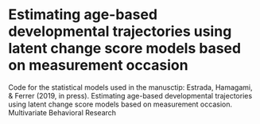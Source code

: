# Estimating age-based developmental trajectories using latent change score models based on measurement occasion
Code for the statistical models used in the manusctip:
Estrada, Hamagami, & Ferrer (2019, in press). Estimating age-based developmental trajectories using latent change score models based on measurement occasion. Multivariate Behavioral Research
